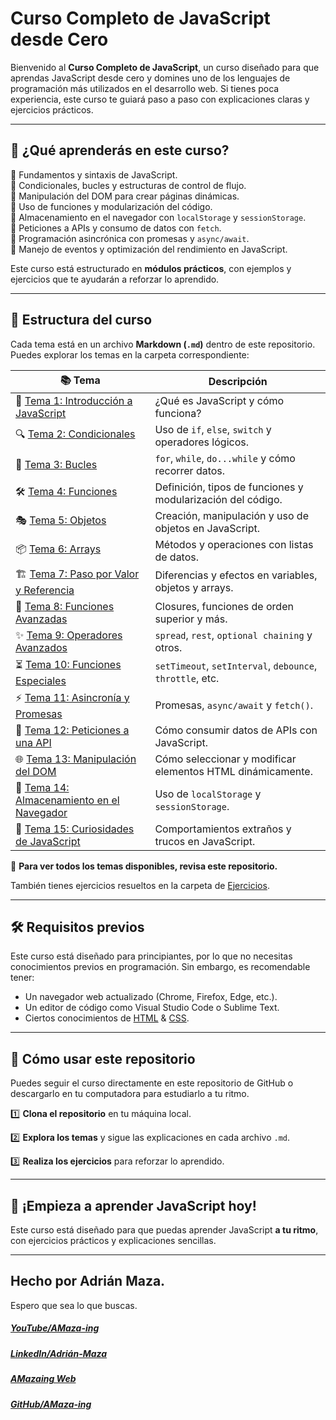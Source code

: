 # **Curso Completo de JavaScript desde Cero**

Bienvenido al **Curso Completo de JavaScript**, un curso diseñado para que aprendas JavaScript desde cero y domines uno de los lenguajes de programación más utilizados en el desarrollo web. Si tienes poca experiencia, este curso te guiará paso a paso con explicaciones claras y ejercicios prácticos.

---

## 📌 **¿Qué aprenderás en este curso?**

🔹 Fundamentos y sintaxis de JavaScript.<br>
🔹 Condicionales, bucles y estructuras de control de flujo.<br>
🔹 Manipulación del DOM para crear páginas dinámicas.<br>
🔹 Uso de funciones y modularización del código.<br>
🔹 Almacenamiento en el navegador con `localStorage` y `sessionStorage`.<br>
🔹 Peticiones a APIs y consumo de datos con `fetch`.<br>
🔹 Programación asincrónica con promesas y `async/await`.<br>
🔹 Manejo de eventos y optimización del rendimiento en JavaScript.<br>

Este curso está estructurado en **módulos prácticos**, con ejemplos y ejercicios que te ayudarán a reforzar lo aprendido.

---

## 📂 **Estructura del curso**

Cada tema está en un archivo **Markdown (`.md`)** dentro de este repositorio. Puedes explorar los temas en la carpeta correspondiente:

| 📚 Tema                                                                             | Descripción                                                 |
| ----------------------------------------------------------------------------------- | ----------------------------------------------------------- |
| 🚀 [Tema 1: Introducción a JavaScript](Temas/JavaScript-01-Introduccion.md)         | ¿Qué es JavaScript y cómo funciona?                         |
| 🔍 [Tema 2: Condicionales](Temas/JavaScript-02-Condicionales.md)                    | Uso de `if`, `else`, `switch` y operadores lógicos.         |
| 🔄 [Tema 3: Bucles](Temas/JavaScript-03-Bucles.md)                                  | `for`, `while`, `do...while` y cómo recorrer datos.         |
| 🛠️ [Tema 4: Funciones](Temas/JavaScript-04-Funciones.md)                            | Definición, tipos de funciones y modularización del código. |
| 🎭 [Tema 5: Objetos](Temas/JavaScript-05-Objetos.md)                                | Creación, manipulación y uso de objetos en JavaScript.      |
| 📦 [Tema 6: Arrays](Temas/JavaScript-06-Arrays.md)                                  | Métodos y operaciones con listas de datos.                  |
| 🏗️ [Tema 7: Paso por Valor y Referencia](Temas/JavaScript-07-Valor-y-Referencia.md) | Diferencias y efectos en variables, objetos y arrays.       |
| 🎯 [Tema 8: Funciones Avanzadas](Temas/JavaScript-08-Funciones-Avanzadas.md)        | Closures, funciones de orden superior y más.                |
| ✨ [Tema 9: Operadores Avanzados](Temas/JavaScript-09-Operadores-Avanzados.md)      | `spread`, `rest`, `optional chaining` y otros.              |
| ⏳ [Tema 10: Funciones Especiales](Temas/JavaScript-10-Funciones-Especiales.md)     | `setTimeout`, `setInterval`, `debounce`, `throttle`, etc.   |
| ⚡ [Tema 11: Asincronía y Promesas](Temas/JavaScript-11-Promesas.md)                | Promesas, `async/await` y `fetch()`.                        |
| 🔗 [Tema 12: Peticiones a una API](Temas/JavaScript-12-Fetch-API.md)                | Cómo consumir datos de APIs con JavaScript.                 |
| 🌐 [Tema 13: Manipulación del DOM](Temas/JavaScript-13-DOM.md)                      | Cómo seleccionar y modificar elementos HTML dinámicamente.  |
| 💾 [Tema 14: Almacenamiento en el Navegador](Temas/JavaScript-14-localStorage.md)   | Uso de `localStorage` y `sessionStorage`.                   |
| 🤯 [Tema 15: Curiosidades de JavaScript](Temas/JavaScript-15-Curiosidades.md)       | Comportamientos extraños y trucos en JavaScript.            |

📌 **Para ver todos los temas disponibles, revisa este repositorio.**

También tienes ejercicios resueltos en la carpeta de [Ejercicios](Ejercicios).

---

## 🛠️ **Requisitos previos**

Este curso está diseñado para principiantes, por lo que no necesitas conocimientos previos en programación. Sin embargo, es recomendable tener:

- Un navegador web actualizado (Chrome, Firefox, Edge, etc.).
- Un editor de código como Visual Studio Code o Sublime Text.
- Ciertos conocimientos de [HTML](../HTML/) & [CSS](../CSS/).

---

## 📌 **Cómo usar este repositorio**

Puedes seguir el curso directamente en este repositorio de GitHub o descargarlo en tu computadora para estudiarlo a tu ritmo.

1️⃣ **Clona el repositorio** en tu máquina local.

2️⃣ **Explora los temas** y sigue las explicaciones en cada archivo `.md`.

3️⃣ **Realiza los ejercicios** para reforzar lo aprendido.

---

## 🚀 **¡Empieza a aprender JavaScript hoy!**

Este curso está diseñado para que puedas aprender JavaScript **a tu ritmo**, con ejercicios prácticos y explicaciones sencillas.

---

## Hecho por Adrián Maza.

Espero que sea lo que buscas.

<div>
  <h5>
    <a href="https://www.youtube.com/@AMaza-Ing" target="_blank">
      YouTube/AMaza-ing
    </a>
  </h5>
  <h5>
    <a
      href="https://www.linkedin.com/in/adrian-maza-vazquez/"
      target="_blank"
    >
      LinkedIn/Adrián-Maza
    </a>
  </h5>
  <h5>
    <a href="https://www.amaza-ing.com/" target="_blank">
      AMazaing Web
    </a>
  </h5>
  <h5>
    <a href="https://github.com/Amaza-ing" target="_blank">
      GitHub/AMaza-ing
    </a>
  </h5>
</div>
